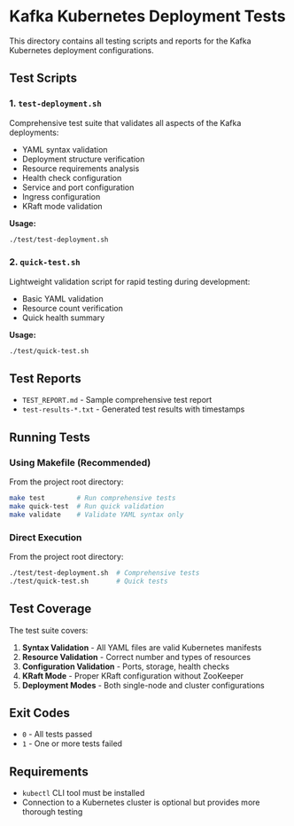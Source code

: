 # Kafka Kubernetes Deployment Tests

This directory contains all testing scripts and reports for the Kafka Kubernetes deployment configurations.

## Test Scripts

### 1. `test-deployment.sh`
Comprehensive test suite that validates all aspects of the Kafka deployments:
- YAML syntax validation
- Deployment structure verification
- Resource requirements analysis
- Health check configuration
- Service and port configuration
- Ingress configuration
- KRaft mode validation

**Usage:**
```bash
./test/test-deployment.sh
```

### 2. `quick-test.sh`
Lightweight validation script for rapid testing during development:
- Basic YAML validation
- Resource count verification
- Quick health summary

**Usage:**
```bash
./test/quick-test.sh
```

## Test Reports

- `TEST_REPORT.md` - Sample comprehensive test report
- `test-results-*.txt` - Generated test results with timestamps

## Running Tests

### Using Makefile (Recommended)
From the project root directory:
```bash
make test        # Run comprehensive tests
make quick-test  # Run quick validation
make validate    # Validate YAML syntax only
```

### Direct Execution
From the project root directory:
```bash
./test/test-deployment.sh  # Comprehensive tests
./test/quick-test.sh       # Quick tests
```

## Test Coverage

The test suite covers:
1. **Syntax Validation** - All YAML files are valid Kubernetes manifests
2. **Resource Validation** - Correct number and types of resources
3. **Configuration Validation** - Ports, storage, health checks
4. **KRaft Mode** - Proper KRaft configuration without ZooKeeper
5. **Deployment Modes** - Both single-node and cluster configurations

## Exit Codes

- `0` - All tests passed
- `1` - One or more tests failed

## Requirements

- `kubectl` CLI tool must be installed
- Connection to a Kubernetes cluster is optional but provides more thorough testing